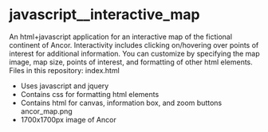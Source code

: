# javascript__interactive_map
An html+javascript application for an interactive map of the fictional continent of Ancor. Interactivity includes clicking on/hovering over points of interest for additional information. You can customize by specifying the map image, map size, points of interest, and formatting of other html elements.
Files in this repository:
index.html
- Uses javascript and jquery
- Contains css for formatting html elements
- Contains html for canvas, information box, and zoom buttons
ancor_map.png
- 1700x1700px image of Ancor
